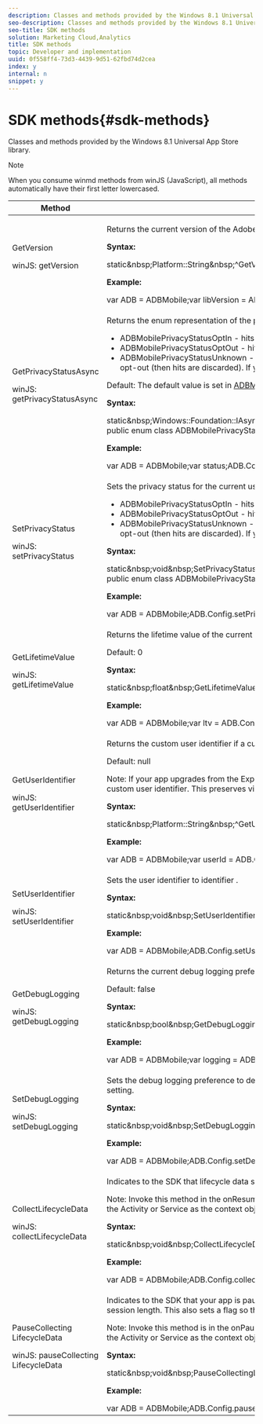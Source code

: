 ```yaml
---
description: Classes and methods provided by the Windows 8.1 Universal App Store library.
seo-description: Classes and methods provided by the Windows 8.1 Universal App Store library.
seo-title: SDK methods
solution: Marketing Cloud,Analytics
title: SDK methods
topic: Developer and implementation
uuid: 0f558ff4-73d3-4439-9d51-62fbd74d2cea
index: y
internal: n
snippet: y
---
```


# SDK methods{#sdk-methods}

Classes and methods provided by the Windows 8.1 Universal App Store library.

>[!NOTE]
>
>When you consume winmd methods from winJS (JavaScript), all methods automatically have their first letter lowercased.

<table id="table_74D286D1763D4C9F996C2E95A1FEFB39"> 
 <thead> 
  <tr> 
   <th colname="col1" class="entry"> Method </th> 
   <th colname="col2" class="entry"> Description </th> 
  </tr> 
 </thead>
 <tbody> 
  <tr> 
   <td colname="col1"> GetVersion <p>winJS: getVersion </p> </td> 
   <td colname="col2"> <p> Returns the current version of the Adobe Mobile library. </p> <p> <b>Syntax:</b> </p> 
    <codeblock class="syntax csharp">
      static&amp;nbsp;Platform::String&amp;nbsp;^GetVersion(); 
    </codeblock> <p> <b>Example:</b> </p> 
    <codeblock class="syntax javascript">
      var&nbsp;ADB&nbsp;=&nbsp;ADBMobile;var&nbsp;libVersion&nbsp;=&nbsp;ADB.Config.getVersion(); 
    </codeblock> </td> 
  </tr> 
  <tr> 
   <td colname="col1"> GetPrivacyStatusAsync <p>winJS: getPrivacyStatusAsync </p> </td> 
   <td colname="col2"> <p>Returns the enum representation of the privacy status for current user. </p> 
    <ul id="ul_395A791E516549A4A8A54339B05DA020"> 
     <li id="li_31C07091DDE0493D9EF3F3E5E3D7F791"> <span class="codeph"> ADBMobilePrivacyStatusOptIn </span> - hits are sent immediately. </li> 
     <li id="li_DB17FA95B9C44AADA0C2DCD965ADCD56"> <span class="codeph"> ADBMobilePrivacyStatusOptOut </span> - hits are discarded. </li> 
     <li id="li_204BBF14BB834C95B6B1B5547B5DDB7F"> <span class="codeph"> ADBMobilePrivacyStatusUnknown </span> - If your report suite is timestamp-enabled, hits are saved until the privacy status changes to opt-in (then hits are sent) or opt-out (then hits are discarded). If your report suite is not timestamp-enabled, hits are discarded until the privacy status changes to opt in. </li> 
    </ul> <p>Default: The default value is set in <span class="codeph"> <a href="../c-configuration/methods.md#section_5AD4EDF87E304980B4AC4A5657FDA8B9" format="dita" scope="local"> ADBMobileConfig.json </a> </span> </p> <p> <b>Syntax:</b> </p> 
    <codeblock class="syntax csharp">
      static&amp;nbsp;Windows::Foundation::IAsyncOperation&lt;ADBMobilePrivacyStatus&gt;&amp;nbsp;^getPrivacyStatusAsync(); 
    </codeblock> 
    <codeblock class="syntax csharp">
      public&nbsp;enum&nbsp;class&nbsp;ADBMobilePrivacyStatus&nbsp;:&nbsp;int&nbsp;{&nbsp;ADBMobilePrivacyStatusOptIn&nbsp;=&nbsp;1,&nbsp;ADBMobilePrivacyStatusOptOut&nbsp;=&nbsp;2,&nbsp;ADBMobilePrivacyStatusUnknown&nbsp;=&nbsp;3}; 
    </codeblock> <p> <b>Example:</b> </p> 
    <codeblock class="syntax javascript">
      var&nbsp;ADB&nbsp;=&nbsp;ADBMobile;var&nbsp;status;ADB.Config.getPrivacyStatusAsync.then(function(privacyStatus)&nbsp;{status&nbsp;=&nbsp;privacyStatus;}); 
    </codeblock> </td> 
  </tr> 
  <tr> 
   <td colname="col1"> SetPrivacyStatus <p>winJS: setPrivacyStatus </p> </td> 
   <td colname="col2"> <p>Sets the privacy status for the current user to <span class="codeph"> status </span>. Set to one of the following values: </p> 
    <ul id="ul_55894773EF51490AB162F0227AE9EEDD"> 
     <li id="li_257F818CBB144C34843840E3FED3B881"> <span class="codeph"> ADBMobilePrivacyStatusOptIn </span> - hits are sent immediately. </li> 
     <li id="li_199FDE7713A84A0FA810D5130F8002B8"> <span class="codeph"> ADBMobilePrivacyStatusOptOut </span> - hits are discarded. </li> 
     <li id="li_DA25DEED309040D39A8D6E9A6D6BCDAC"> <span class="codeph"> ADBMobilePrivacyStatusUnknown </span> - If your report suite is timestamp-enabled, hits are saved until the privacy status changes to opt-in (then hits are sent) or opt-out (then hits are discarded). If your report suite is not timestamp-enabled, hits are discarded until the privacy status changes to opt in. </li> 
    </ul> <p> <b>Syntax:</b> </p> 
    <codeblock class="syntax csharp">
      static&amp;nbsp;void&amp;nbsp;SetPrivacyStatus(ADBMobilePrivacyStatus&amp;nbsp;status); 
    </codeblock> 
    <codeblock class="syntax csharp">
      public&nbsp;enum&nbsp;class&nbsp;ADBMobilePrivacyStatus&nbsp;:&nbsp;int&nbsp;{&nbsp;ADBMobilePrivacyStatusOptIn&nbsp;=&nbsp;1,&nbsp;ADBMobilePrivacyStatusOptOut&nbsp;=&nbsp;2,&nbsp;ADBMobilePrivacyStatusUnknown&nbsp;=&nbsp;3}; 
    </codeblock> <p> <b>Example:</b> </p> 
    <codeblock class="syntax javascript">
      var&nbsp;ADB&nbsp;=&nbsp;ADBMobile;ADB.Config.setPrivacyStatus(ADB.ADBMobilePrivacyStatus.adbmobilePrivacyStatusOptIn); 
    </codeblock> </td> 
  </tr> 
  <tr> 
   <td colname="col1"> GetLifetimeValue <p>winJS: getLifetimeValue </p> </td> 
   <td colname="col2"> <p>Returns the lifetime value of the current user. </p> <p>Default: 0 </p> <p> <b>Syntax:</b> </p> 
    <codeblock class="syntax csharp">
      static&amp;nbsp;float&amp;nbsp;GetLifetimeValue(); 
    </codeblock> <p> <b>Example:</b> </p> 
    <codeblock class="syntax javascript">
      var&nbsp;ADB&nbsp;=&nbsp;ADBMobile;var&nbsp;ltv&nbsp;=&nbsp;ADB.Config.getLifetimeValue(); 
    </codeblock> </td> 
  </tr> 
  <tr> 
   <td colname="col1"> GetUserIdentifier <p>winJS: getUserIdentifier </p> </td> 
   <td colname="col2"> <p>Returns the custom user identifier if a custom identifier has been set. Returns null if a custom identifier is not set. </p> <p>Default: <span class="codeph"> null </span> </p> <p>Note:  If your app upgrades from the Experience Cloud 3.x to 4.x SDK, the previous ID (either custom or automatically generated) is retrieved and stored as the custom user identifier. This preserves visitor data between upgrades of the SDK. For new installations on the 4.x SDK, user identifier is <span class="codeph"> null </span> until set. </p> <p> <b>Syntax:</b> </p> 
    <codeblock class="syntax csharp">
      static&amp;nbsp;Platform::String&amp;nbsp;^GetUserIdentifier(); 
    </codeblock> <p> <b>Example:</b> </p> 
    <codeblock class="syntax csharp">
      var&nbsp;ADB&nbsp;=&nbsp;ADBMobile;var&nbsp;userId&nbsp;=&nbsp;ADB.Config.getUserIdentifier(); 
    </codeblock> </td> 
  </tr> 
  <tr> 
   <td colname="col1"> SetUserIdentifier <p>winJS: setUserIdentifier </p> </td> 
   <td colname="col2"> <p>Sets the user identifier to <span class="codeph"> identifier </span>. </p> <p> <b>Syntax:</b> </p> 
    <codeblock class="syntax csharp">
      static&amp;nbsp;void&amp;nbsp;SetUserIdentifier(Platform::String&amp;nbsp;^userIdentifier); 
    </codeblock> <p> <b>Example:</b> </p> 
    <codeblock class="syntax javascript">
      var&nbsp;ADB&nbsp;=&nbsp;ADBMobile;ADB.Config.setUserIdentifier("someUserId"); 
    </codeblock> </td> 
  </tr> 
  <tr> 
   <td colname="col1"> GetDebugLogging <p>winJS: getDebugLogging </p> </td> 
   <td colname="col2"> <p>Returns the current debug logging preference. </p> <p>Default: false </p> <p> <b>Syntax:</b> </p> 
    <codeblock class="syntax csharp">
      static&amp;nbsp;bool&amp;nbsp;GetDebugLogging(); 
    </codeblock> <p> <b>Example:</b> </p> 
    <codeblock class="syntax javascript">
      var&nbsp;ADB&nbsp;=&nbsp;ADBMobile;var&nbsp;logging&nbsp;=&nbsp;ADB.Config.getDebugLogging(); 
    </codeblock> </td> 
  </tr> 
  <tr> 
   <td colname="col1"> SetDebugLogging <p>winJS: setDebugLogging </p> </td> 
   <td colname="col2"> <p>Sets the debug logging preference to <span class="codeph"> debugLogging </span>. Debug logging works only when using the debug version of the library, the release version ignores this setting. </p> <p> <b>Syntax:</b> </p> 
    <codeblock class="syntax csharp">
      static&amp;nbsp;void&amp;nbsp;SetDebugLogging(bool&amp;nbsp;debugLogging); 
    </codeblock> <p> <b>Example:</b> </p> 
    <codeblock class="syntax javascript">
      var&nbsp;ADB&nbsp;=&nbsp;ADBMobile;ADB.Config.setDebugLogging(true); 
    </codeblock> </td> 
  </tr> 
  <tr> 
   <td colname="col1"> CollectLifecycleData <p>winJS: collectLifecycleData </p> </td> 
   <td colname="col2"> <p>Indicates to the SDK that lifecycle data should be collected for use across all solutions in the SDK. See <a href="../metrics.md#concept_77CA5CEB51D1418FB98EC7C044682A05" format="dita" scope="local"> Lifecycle Metrics </a>. </p> <p>Note:  Invoke this method in the <span class="codeph"> onResume() </span> method in each Activity inside of your application, as shown in the following example. We also recommend passing the Activity or Service as the context object instead of the global Application context. </p> <p> <b>Syntax:</b> </p> 
    <codeblock class="syntax csharp">
      static&amp;nbsp;void&amp;nbsp;CollectLifecycleData(); 
    </codeblock> <p> <b>Example:</b> </p> 
    <codeblock class="syntax javascript">
      var&nbsp;ADB&nbsp;=&nbsp;ADBMobile;ADB.Config.collectLifecycleData(); 
    </codeblock> </td> 
  </tr> 
  <tr> 
   <td colname="col1"> PauseCollecting​LifecycleData <p>winJS: pauseCollecting​LifecycleData </p> </td> 
   <td colname="col2"> <p>Indicates to the SDK that your app is paused, so that lifecycle metrics are calculated correctly. For example, on pause collects a timestamp to determine previous session length. This also sets a flag so that lifecyle correctly knows that the app did not crash. See <a href="../metrics.md#concept_77CA5CEB51D1418FB98EC7C044682A05" format="dita" scope="local"> Lifecycle Metrics </a>. </p> <p>Note:  Invoke this method is in the <span class="codeph"> onPause() </span> methods in each Activity inside of your application, as shown in the following example. We also recommend passing the Activity or Service as the context object instead of the global Application context. </p> <p> <b>Syntax:</b> </p> 
    <codeblock class="syntax csharp">
      static&amp;nbsp;void&amp;nbsp;PauseCollectingLifecycleData(); 
    </codeblock> <p> <b>Example:</b> </p> 
    <codeblock class="syntax javascript">
      var&nbsp;ADB&nbsp;=&nbsp;ADBMobile;ADB.Config.pauseCollectingLifecycleData(); 
    </codeblock> </td> 
  </tr> 
 </tbody> 
</table>

